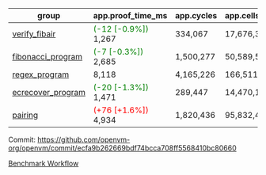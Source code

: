 | group | app.proof_time_ms | app.cycles | app.cells_used | leaf.proof_time_ms | leaf.cycles | leaf.cells_used |
| -- | -- | -- | -- | -- | -- | -- |
| [verify_fibair](https://github.com/openvm-org/openvm/blob/benchmark-results/benchmarks-pr/1549/verify_fibair-ecfa9b262669bdf74bcca708ff5568410bc80660.md) |<span style='color: green'>(-12 [-0.9%])</span> 1,267 |  334,067 |  17,676,398 |- | - | - |
| [fibonacci_program](https://github.com/openvm-org/openvm/blob/benchmark-results/benchmarks-pr/1549/fibonacci-ecfa9b262669bdf74bcca708ff5568410bc80660.md) |<span style='color: green'>(-7 [-0.3%])</span> 2,685 |  1,500,277 |  50,589,503 |- | - | - |
| [regex_program](https://github.com/openvm-org/openvm/blob/benchmark-results/benchmarks-pr/1549/regex-ecfa9b262669bdf74bcca708ff5568410bc80660.md) | 8,118 |  4,165,226 |  166,511,152 |- | - | - |
| [ecrecover_program](https://github.com/openvm-org/openvm/blob/benchmark-results/benchmarks-pr/1549/ecrecover-ecfa9b262669bdf74bcca708ff5568410bc80660.md) |<span style='color: green'>(-20 [-1.3%])</span> 1,471 |  289,447 |  14,470,186 |- | - | - |
| [pairing](https://github.com/openvm-org/openvm/blob/benchmark-results/benchmarks-pr/1549/pairing-ecfa9b262669bdf74bcca708ff5568410bc80660.md) |<span style='color: red'>(+76 [+1.6%])</span> 4,934 |  1,820,436 |  95,832,407 |- | - | - |


Commit: https://github.com/openvm-org/openvm/commit/ecfa9b262669bdf74bcca708ff5568410bc80660

[Benchmark Workflow](https://github.com/openvm-org/openvm/actions/runs/14274543296)
